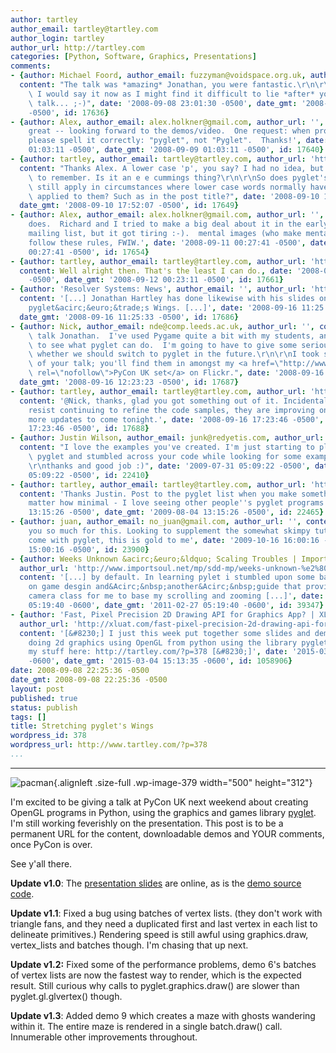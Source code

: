 ```yaml
---
author: tartley
author_email: tartley@tartley.com
author_login: tartley
author_url: http://tartley.com
categories: [Python, Software, Graphics, Presentations]
comments:
- {author: Michael Foord, author_email: fuzzyman@voidspace.org.uk, author_url: 'http://www.ironpythoninaction.com',
  content: "The talk was *amazing* Jonathan, you were fantastic.\r\n\r\nI thought\
    \ I would say it now as I might find it difficult to lie *after* you give the\
    \ talk... ;-)", date: '2008-09-08 23:01:30 -0500', date_gmt: '2008-09-08 23:01:30
    -0500', id: 17636}
- {author: Alex, author_email: alex.holkner@gmail.com, author_url: '', content: 'Sounds
    great -- looking forward to the demos/video.  One request: when promoting pyglet,
    please spell it correctly: "pyglet", not "Pyglet".  Thanks!', date: '2008-09-09
    01:03:11 -0500', date_gmt: '2008-09-09 01:03:11 -0500', id: 17640}
- {author: tartley, author_email: tartley@tartley.com, author_url: 'http://tartley.com',
  content: "Thanks Alex. A lower case 'p', you say? I had no idea, but I'll endeavour\
    \ to remember. Is it an e e cummings thing?\r\n\r\nSo does pyglet's lower-casing\
    \ still apply in circumstances where lower case words normally have a capitalization\
    \ applied to them? Such as in the post title?", date: '2008-09-10 17:52:07 -0500',
  date_gmt: '2008-09-10 17:52:07 -0500', id: 17649}
- {author: Alex, author_email: alex.holkner@gmail.com, author_url: '', content: 'It
    does.  Richard and I tried to make a big deal about it in the early days of the
    mailing list, but it got tiring :-).  mental images (who make mental ray) also
    follow these rules, FWIW.', date: '2008-09-11 00:27:41 -0500', date_gmt: '2008-09-11
    00:27:41 -0500', id: 17654}
- {author: tartley, author_email: tartley@tartley.com, author_url: 'http://tartley.com',
  content: Well alright then. That's the least I can do., date: '2008-09-12 00:23:11
    -0500', date_gmt: '2008-09-12 00:23:11 -0500', id: 17661}
- {author: 'Resolver Systems: News', author_email: '', author_url: 'http://www.resolversystems.com/news/?p=67',
  content: '[...] Jonathan Hartley has done likewise with his slides on&Acirc;&nbsp;Stretching
    pyglet&acirc;&euro;&trade;s Wings. [...]', date: '2008-09-16 11:25:33 -0500',
  date_gmt: '2008-09-16 11:25:33 -0500', id: 17686}
- {author: Nick, author_email: nde@comp.leeds.ac.uk, author_url: '', content: "Good\
    \ talk Jonathan.  I've used Pygame quite a bit with my students, and it was useful\
    \ to see what pyglet can do.  I'm going to have to give some serious thought to\
    \ whether we should switch to pyglet in the future.\r\n\r\nI took some pictures\
    \ of your talk; you'll find them in amongst my <a href=\"http://www.flickr.com/photos/nickefford/sets/72157607290262808/\"\
    \ rel=\"nofollow\">PyCon UK set</a> on Flickr.", date: '2008-09-16 12:23:23 -0500',
  date_gmt: '2008-09-16 12:23:23 -0500', id: 17687}
- {author: tartley, author_email: tartley@tartley.com, author_url: 'http://tartley.com',
  content: '@Nick, thanks, glad you got something out of it. Incidentally, I can''t
    resist continuing to refine the code samples, they are improving on a daily basis,
    more updates to come tonight.', date: '2008-09-16 17:23:46 -0500', date_gmt: '2008-09-16
    17:23:46 -0500', id: 17688}
- {author: Justin Wilson, author_email: junk@redyetis.com, author_url: 'http://juztinwilzon.blogspot.com',
  content: "I love the examples you've created. I'm just starting to play around with\
    \ pyglet and stumbled across your code while looking for some example code.\r\n\
    \r\nthanks and good job :)", date: '2009-07-31 05:09:22 -0500', date_gmt: '2009-07-31
    05:09:22 -0500', id: 22410}
- {author: tartley, author_email: tartley@tartley.com, author_url: 'http://tartley.com',
  content: 'Thanks Justin. Post to the pyglet list when you make something cool, no
    matter how minimal - I love seeing other people''s pyglet programs.', date: '2009-08-04
    13:15:26 -0500', date_gmt: '2009-08-04 13:15:26 -0500', id: 22465}
- {author: juan, author_email: no_juan@gmail.com, author_url: '', content: 'Thank
    you so much for this. Looking to supplement the somewhat skimpy tutorials that
    come with pyglet, this is gold to me', date: '2009-10-16 16:00:16 -0500', date_gmt: '2009-10-16
    15:00:16 -0500', id: 23900}
- {author: Weeks Unknown &acirc;&euro;&ldquo; Scaling Troubles | Import Soul, author_email: '',
  author_url: 'http://www.importsoul.net/mp/sdd-mp/weeks-unknown-%e2%80%93-scaling-troubles/',
  content: '[...] by default. In learning pylet i stumbled upon some basic guides
    on game desgin and&Acirc;&nbsp;another&Acirc;&nbsp;guide that provides a basic
    camera class for me to base my scrolling and zooming [...]', date: '2011-02-27
    05:19:40 -0600', date_gmt: '2011-02-27 05:19:40 -0600', id: 39347}
- {author: 'Fast, Pixel Precision 2D Drawing API for Graphics App? | XL-UAT', author_email: '',
  author_url: 'http://xluat.com/fast-pixel-precision-2d-drawing-api-for-graphics-app/',
  content: '[&#8230;] I just this week put together some slides and demo code for
    doing 2d graphics using OpenGL from python using the library pyglet. You can see
    my stuff here: http://tartley.com/?p=378 [&#8230;]', date: '2015-03-04 15:13:35
    -0600', date_gmt: '2015-03-04 15:13:35 -0600', id: 1058906}
date: 2008-09-08 22:25:36 -0500
date_gmt: 2008-09-08 22:25:36 -0500
layout: post
published: true
status: publish
tags: []
title: Stretching pyglet's Wings
wordpress_id: 378
wordpress_url: http://www.tartley.com/?p=378
...
```

---

![](http://www.tartley.com/wp-content/uploads/2008/09/pacman.png "pacman"){.alignleft
.size-full .wp-image-379 width="500" height="312"}

I'm excited to be giving a talk at PyCon UK next weekend about creating
OpenGL programs in Python, using the graphics and games library
[pyglet](http://pyglet.org/). I'm still working feverishly on the
presentation. This post is to be a permanent URL for the content,
downloadable demos and YOUR comments, once PyCon is over.

See y'all there.

**Update v1.0**: The [presentation
slides](http://tartley.com/files/stretching_pyglets_wings/presentation.zip)
are online, as is the [demo source
code](http://tartley.com/files/stretching_pyglets_wings/stretching_pyglets_wings-1.3.zip).

**Update v1.1**: Fixed a bug using batches of vertex lists. (they don't
work with triangle fans, and they need a duplicated first and last
vertex in each list to delineate primitives.) Rendering speed is still
awful using graphics.draw, vertex\_lists and batches though. I'm chasing
that up next.

**Update v1.2:** Fixed some of the performance problems, demo 6's
batches of vertex lists are now the fastest way to render, which is the
expected result. Still curious why calls to pyglet.graphics.draw() are
slower than pyglet.gl.glvertex() though.

**Update v1.3**: Added demo 9 which creates a maze with ghosts wandering
within it. The entire maze is rendered in a single batch.draw() call.
Innumerable other improvements throughout.
